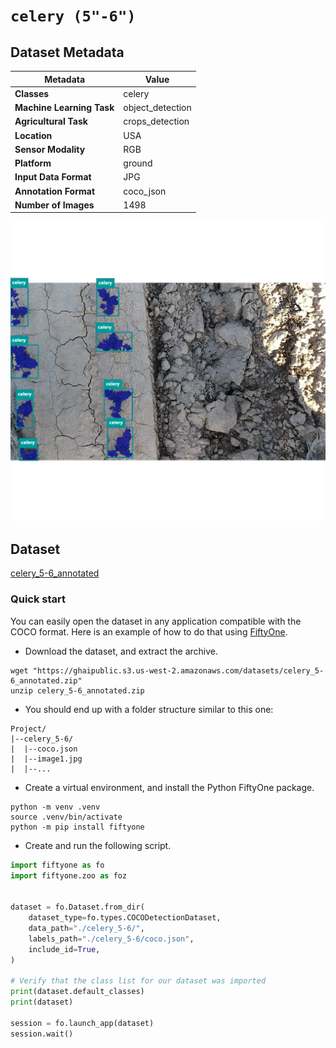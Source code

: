 # `celery (5"-6")`

## Dataset Metadata

| Metadata | Value |
| --- | --- |
| **Classes** | celery |
| **Machine Learning Task** | object_detection |
| **Agricultural Task** | crops_detection |
| **Location** | USA |
| **Sensor Modality** | RGB |
| **Platform** | ground |
| **Input Data Format** | JPG |
| **Annotation Format** | coco_json |
| **Number of Images** | 1498 |

![Example Image for celery](https://github.com/AxisAg/GHAIDatasets/blob/main/datasets/sample/celery_5-6_sample.png)


## Dataset

[celery_5-6_annotated](https://ghaipublic.s3.us-west-2.amazonaws.com/datasets/celery_5-6_annotated.zip)


### Quick start
You can easily open the dataset in any application compatible with the COCO format. Here is an example of how
to do that using [FiftyOne](https://voxel51.com/fiftyone/).

* Download the dataset, and extract the archive.
```shell
wget "https://ghaipublic.s3.us-west-2.amazonaws.com/datasets/celery_5-6_annotated.zip"
unzip celery_5-6_annotated.zip
```
* You should end up with a folder structure similar to this one:
```
Project/
|--celery_5-6/
|  |--coco.json
|  |--image1.jpg
|  |--...
```
* Create a virtual environment, and install the Python FiftyOne package.
```shell
python -m venv .venv
source .venv/bin/activate
python -m pip install fiftyone
```
* Create and run the following script.
```python
import fiftyone as fo
import fiftyone.zoo as foz


dataset = fo.Dataset.from_dir(
    dataset_type=fo.types.COCODetectionDataset,
    data_path="./celery_5-6/",
    labels_path="./celery_5-6/coco.json",
    include_id=True,
)

# Verify that the class list for our dataset was imported
print(dataset.default_classes)
print(dataset)

session = fo.launch_app(dataset)
session.wait()
```

